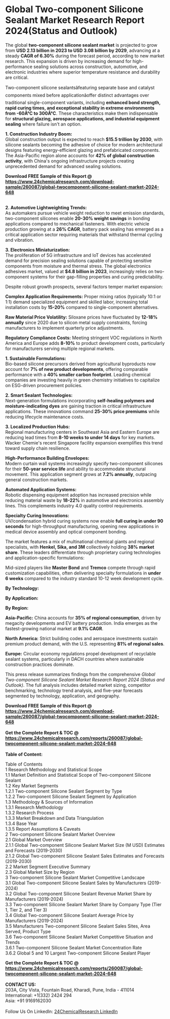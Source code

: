 <h1>Global Two-component Silicone Sealant Market Research Report 2024(Status and Outlook)</h1><p>The global <strong>two-component silicone sealant market</strong> is projected to grow from <strong>USD 2.13 billion in 2023 to USD 3.08 billion by 2029</strong>, advancing at a steady <strong>CAGR of 6.30%</strong> during the forecast period, according to new market research. This expansion is driven by increasing demand for high-performance sealing solutions across construction, automotive, and electronic industries where superior temperature resistance and durability are critical.</p><p>Two-component silicone sealantsâfeaturing separate base and catalyst components mixed before applicationâoffer distinct advantages over traditional single-component variants, including <strong>enhanced bond strength, rapid curing times, and exceptional stability in extreme environments from -60Â°C to 300Â°C</strong>. These characteristics make them indispensable for <strong>structural glazing, aerospace applications, and industrial equipment sealing</strong> where failure isn't an option.</p><p><strong>1. Construction Industry Boom:</strong><br>
Global construction output is expected to reach <strong>$15.5 trillion by 2030</strong>, with silicone sealants becoming the adhesive of choice for modern architectural designs featuring energy-efficient glazing and prefabricated components. The Asia-Pacific region alone accounts for <strong>42% of global construction activity</strong>, with China's ongoing infrastructure projects creating unprecedented demand for advanced sealing solutions.</p><div><b>Download FREE Sample of this Report @ 
            <a href="https://www.24chemicalresearch.com/download-sample/260087/global-twocomponent-silicone-sealant-market-2024-648">
            https://www.24chemicalresearch.com/download-sample/260087/global-twocomponent-silicone-sealant-market-2024-648</a></b></div><br><p><strong>2. Automotive Lightweighting Trends:</strong><br>
As automakers pursue vehicle weight reduction to meet emission standards, two-component silicones enable <strong>20-30% weight savings</strong> in bonding applications compared to mechanical fasteners. With electric vehicle production growing at a <strong>26% CAGR</strong>, battery pack sealing has emerged as a critical application sector requiring materials that withstand thermal cycling and vibration.</p><p><strong>3. Electronics Miniaturization:</strong><br>
The proliferation of 5G infrastructure and IoT devices has accelerated demand for precision sealing solutions capable of protecting sensitive components from moisture and thermal stress. The global electronics adhesives market, valued at <strong>$4.8 billion in 2023</strong>, increasingly relies on two-component systems for their gap-filling properties and curing predictability.</p><p>Despite robust growth prospects, several factors temper market expansion:</p><p><strong>Complex Application Requirements:</strong> Proper mixing ratios (typically 10:1 or 1:1) demand specialized equipment and skilled labor, increasing total installation costs by <strong>15-20%</strong> compared to single-component alternatives.</p><p><strong>Raw Material Price Volatility:</strong> Siloxane prices have fluctuated by <strong>12-18% annually</strong> since 2020 due to silicon metal supply constraints, forcing manufacturers to implement quarterly price adjustments.</p><p><strong>Regulatory Compliance Costs:</strong> Meeting stringent VOC regulations in North America and Europe adds <strong>8-10%</strong> to product development costs, particularly for manufacturers serving multiple regional markets.</p><p><strong>1. Sustainable Formulations:</strong><br>
Bio-based silicone precursors derived from agricultural byproducts now account for <strong>7% of new product developments</strong>, offering comparable performance with a <strong>40% smaller carbon footprint</strong>. Leading chemical companies are investing heavily in green chemistry initiatives to capitalize on ESG-driven procurement policies.</p><p><strong>2. Smart Sealant Technologies:</strong><br>
Next-generation formulations incorporating <strong>self-healing polymers and moisture-indicating dyes</strong> are gaining traction in critical infrastructure applications. These innovations command <strong>25-30% price premiums</strong> while reducing lifecycle maintenance costs.</p><p><strong>3. Localized Production Hubs:</strong><br>
Regional manufacturing centers in Southeast Asia and Eastern Europe are reducing lead times from <strong>8-10 weeks to under 14 days</strong> for key markets. Wacker Chemie's recent Singapore facility expansion exemplifies this trend toward supply chain resilience.</p><p><strong>High-Performance Building Envelopes:</strong><br>
    Modern curtain wall systems increasingly specify two-component silicones for their <strong>50-year service life</strong> and ability to accommodate structural movement. This application segment grows at <strong>7.2% annually</strong>, outpacing general construction markets.</p><p><strong>Automated Application Systems:</strong><br>
    Robotic dispensing equipment adoption has increased precision while reducing material waste by <strong>18-22%</strong> in automotive and electronics assembly lines. This complements industry 4.0 quality control requirements.</p><p><strong>Specialty Curing Innovations:</strong><br>
    UV/condensation hybrid curing systems now enable <strong>full curing in under 90 seconds</strong> for high-throughput manufacturing, opening new applications in medical device assembly and optical component bonding.</p><p>The market features a mix of multinational chemical giants and regional specialists, with <strong>Henkel, Sika, and 3M</strong> collectively holding <strong>38% market share</strong>. These leaders differentiate through proprietary curing technologies and application-specific formulations:</p><p>Mid-sized players like <strong>Master Bond</strong> and <strong>Tremco</strong> compete through rapid customization capabilities, often delivering specialty formulations in <strong>under 6 weeks</strong> compared to the industry standard 10-12 week development cycle.</p><p><strong>By Technology:</strong></p><p><strong>By Application:</strong></p><p><strong>By Region:</strong></p><p><strong>Asia-Pacific:</strong> China accounts for <strong>35% of regional consumption</strong>, driven by megacity developments and EV battery production. India emerges as the fastest-growing national market at <strong>9.1% CAGR</strong>.</p><p><strong>North America:</strong> Strict building codes and aerospace investments sustain premium product demand, with the U.S. representing <strong>81% of regional sales</strong>.</p><p><strong>Europe:</strong> Circular economy regulations propel development of recyclable sealant systems, particularly in DACH countries where sustainable construction practices dominate.</p><p>This press release summarizes findings from the comprehensive <em>Global Two-component Silicone Sealant Market Research Report 2024 (Status and Outlook)</em>. The full analysis includes detailed market sizing, competitor benchmarking, technology trend analysis, and five-year forecasts segmented by technology, application, and geography.</p><div><b>Download FREE Sample of this Report @ 
            <a href="https://www.24chemicalresearch.com/download-sample/260087/global-twocomponent-silicone-sealant-market-2024-648">
            https://www.24chemicalresearch.com/download-sample/260087/global-twocomponent-silicone-sealant-market-2024-648</a></b></div><br><div><b>Get the Complete Report & TOC @ 
            <a href="https://www.24chemicalresearch.com/reports/260087/global-twocomponent-silicone-sealant-market-2024-648">
            https://www.24chemicalresearch.com/reports/260087/global-twocomponent-silicone-sealant-market-2024-648</a></b></div><br>
            <b>Table of Content:</b><p>Table of Contents<br />
1 Research Methodology and Statistical Scope<br />
1.1 Market Definition and Statistical Scope of Two-component Silicone Sealant<br />
1.2 Key Market Segments<br />
1.2.1 Two-component Silicone Sealant Segment by Type<br />
1.2.2 Two-component Silicone Sealant Segment by Application<br />
1.3 Methodology & Sources of Information<br />
1.3.1 Research Methodology<br />
1.3.2 Research Process<br />
1.3.3 Market Breakdown and Data Triangulation<br />
1.3.4 Base Year<br />
1.3.5 Report Assumptions & Caveats<br />
2 Two-component Silicone Sealant Market Overview<br />
2.1 Global Market Overview<br />
2.1.1 Global Two-component Silicone Sealant Market Size (M USD) Estimates and Forecasts (2019-2030)<br />
2.1.2 Global Two-component Silicone Sealant Sales Estimates and Forecasts (2019-2030)<br />
2.2 Market Segment Executive Summary<br />
2.3 Global Market Size by Region<br />
3 Two-component Silicone Sealant Market Competitive Landscape<br />
3.1 Global Two-component Silicone Sealant Sales by Manufacturers (2019-2024)<br />
3.2 Global Two-component Silicone Sealant Revenue Market Share by Manufacturers (2019-2024)<br />
3.3 Two-component Silicone Sealant Market Share by Company Type (Tier 1, Tier 2, and Tier 3)<br />
3.4 Global Two-component Silicone Sealant Average Price by Manufacturers (2019-2024)<br />
3.5 Manufacturers Two-component Silicone Sealant Sales Sites, Area Served, Product Type<br />
3.6 Two-component Silicone Sealant Market Competitive Situation and Trends<br />
3.6.1 Two-component Silicone Sealant Market Concentration Rate<br />
3.6.2 Global 5 and 10 Largest Two-component Silicone Sealant Player</p><div><b>Get the Complete Report & TOC @ 
            <a href="https://www.24chemicalresearch.com/reports/260087/global-twocomponent-silicone-sealant-market-2024-648">
            https://www.24chemicalresearch.com/reports/260087/global-twocomponent-silicone-sealant-market-2024-648</a></b></div><br><b>CONTACT US:</b><br>
            203A, City Vista, Fountain Road, Kharadi, Pune, India - 411014<br>
            International: +1(332) 2424 294<br>
            Asia: +91 9169162030 <br><br>
            Follow Us On LinkedIn: <a href="https://www.linkedin.com/company/24chemicalresearch/">24ChemicalResearch LinkedIn</a>
